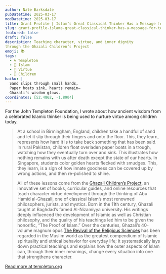 ```yaml
---
author: Nate Barksdale
pubDatetime: 2025-03-17
modDatetime: 2025-03-17
title: Grant Profile | Islam’s Great Classical Thinker Has a Message for Today’s Kids
slug: grant-profile-islams-great-classical-thinker-has-a-message-for-todays-kids
featured: false
draft: false
description: Teaching character, virtue, and inner dignity
through the Ghazali Children’s Project
emoji: 📚
tags:
  - 🌀 Templeton
  - 🌙 Islam
  - 🥗 Virtue
  - 👶 Children
haiku: |
  Sand slips through small hands,  
  Paper boats sink, hearts remain—  
  Ghazali's wisdom glows.
coordinates: [52.4862, -1.8904]
---
```


For the John Templeton Foundation, I wrote about how ancient wisdom from a celebrated Islamic thinker is being used to nurture virtue among children today.

> At a school in Birmingham, England, children take a handful of sand and let it slip through their fingers and onto the floor. This, they learn, represents how hard it is to take back something that has been said. In rural Pakistan, children float overladen paper boats in a trough, watching how they eventually turn over and sink. This illustrates how nothing remains with us after death except the state of our hearts. In Singapore, students color golden hearts flecked with smudges. This, they learn, is a sign of how innate goodness can be covered up by wrong actions, and then re-polished to shine.
>
> All of these lessons come from the [Ghazali Children’s Project](https://ghazalichildren.org/), an innovative set of books, curricular guides, and online resources that teach character virtue development through the thinking of Abu Hamid al-Ghazali, one of classical Islam’s most renowned philosophers, jurists, and mystics. Born in the 11th century, Ghazali taught at Baghdad’s famed Al-Nizamiyya university. His writings deeply influenced the development of Islamic as well as Christian philosophy, and the quality of his teachings led him to be given the honorific, “The Proof of Islam.” Over the centuries, Ghazali’s 40-volume magnum opus [The Revival of the Religious Sciences](https://en.wikipedia.org/wiki/The_Revival_of_the_Religious_Sciences) has been regarded in the Muslim world as the greatest compendium of Islamic spirituality and ethical behavior for everyday life; it systematically lays down practical teachings and explains how the outer aspects of Islam can, through their inner meanings, change every situation into one that strengthens character.

[Read more at templeton.org](https://www.templeton.org/grant/publishing-illustrated-childrenos-books-and-workbooks-that-teach-and-encourage-character-and-virtue-development-in-generations-of-muslim-children)
